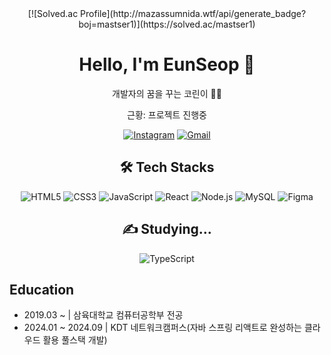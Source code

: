 <div align="center">
[![Solved.ac Profile](http://mazassumnida.wtf/api/generate_badge?boj=mastser1)](https://solved.ac/mastser1)

# Hello, I'm EunSeop 👋

개발자의 꿈을 꾸는 코린이 🧑‍💻

근황: 프로젝트 진행중

[![Instagram](https://img.shields.io/badge/Instagram-E4405F?style=flat-square&logo=Instagram&logoColor=white)](https://www.instagram.com/_xunxeo6/) 
[![Gmail](https://img.shields.io/badge/Gmail-D14836?style=flat-square&logo=gmail&logoColor=white)](mailto:asxzqw12@gmail.com)

## 🛠 Tech Stacks

![HTML5](https://img.shields.io/badge/-HTML5-E34F26?style=flat-square&logo=html5&logoColor=white)
![CSS3](https://img.shields.io/badge/-CSS3-1572B6?style=flat-square&logo=css3)
![JavaScript](https://img.shields.io/badge/-JavaScript-F7DF1E?style=flat-square&logo=javascript&logoColor=black)
![React](https://img.shields.io/badge/-React-61DAFB?style=flat-square&logo=react&logoColor=black)
![Node.js](https://img.shields.io/badge/-Node.js-339933?style=flat-square&logo=node.js&logoColor=white)
![MySQL](https://img.shields.io/badge/-MySQL-4479A1?style=flat-square&logo=mysql&logoColor=white)
![Figma](https://img.shields.io/badge/-Figma-F24E1E?style=flat-square&logo=figma&logoColor=white)

## ✍️ Studying...

![TypeScript](https://img.shields.io/badge/-TypeScript-61DAFB?style=flat-square&logo=typescript&logoColor=black)
</div>

## Education
 - 2019.03 ~ | 삼육대학교 컴퓨터공학부 전공
 - 2024.01 ~ 2024.09 | KDT 네트워크캠퍼스(자바 스프링 리액트로 완성하는 클라우드 활용 풀스택 개발)

